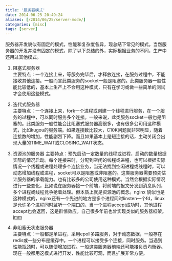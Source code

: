 ```yaml
---
title: '服务器模式'
date: 2014-06-25 20:49:24
aliases: [/2014/06/25/server-mode/]
categories: [misc]  
tags: [server]
---
```


服务器开发貌似有固定的模式，性能和复杂度各异，现总结下常见的模式。当然服务器的开发并没有固定的模式，除了以下总结的外，实际根据业务的不同，生产中还用过其他模式。

1. 阻塞式服务器  
   主要特点：一个连接上来，等服务完毕后，才释放连接，在服务过程中，不能接收其他连接。一般而言此类服务的socket一般是阻塞的。此类服务器一般性能比较低的，基本上生产上不会用这种模式，只有在学习或做一些简单的测试才会使用这些模式。  

2. 迭代式服务器  
   主要特点：一个连接上来，fork一个进程或创建一个线程进行服务，在一个服务的过程中，可以同时服务多个连接。一般来说，此类服务socket一般也是阻塞的。此类服务一般性能会比阻塞式服务器高很多，也有很多公司用这种模式，比如kugou的服务端。如果连接数比较大，C10K问题就非常明显，随着连接数的增加，性能剧烈下降。而且如果基本上是短连接的话，主动关闭会出现大量的TIME_WAIT或CLOSING_WAIT状态。  

3. 资源池的服务器
   主要特点：预先启动一定数量的线程或进程，启动的数量根据实际的情况启动。每个连接来时，分配到空闲的线程或进程，也可以根据实际情况一个线程或进程处理多个连接业务，当无法找到空闲进程或线程时，可以动态增加线程或进程，socket可以是阻塞或非阻塞的。这类服务器需要预先估计服务器的承载能力。也有比较多的公司使用这种模式。当然会根据实际情况进行一些变化，比如说在服务器接一个前端，将前端的报文分发到消息队列，多个进程或线程竞争抢着处理。但本质上就是资源池的概念。nginx 貌似也是这种模式的，nginx还有一个先进的地方是多个进程同时linsten一个fd，linux是允许多个进程同时监听一个端口的，当一个进程accept成功时，其他进程accept也会返回，这是群惊效应。自己很多年前也曾实现类似的服务器框架。[jmm](https://github.com/buf1024/jmm/tree/jmm-1.0.0)  

4. 非阻塞无状态服务器  
   主要特点：一般都是单进程，采用epoll多路服务，对于动态数据，一般存在redis或一些分布是缓存中。一个进程可以接受多个连接，同时服务。当遇到性能瓶颈时，可以随便增加进程。一般这类服务器前端还可能接负责均衡器。现在一般都用这模式进行开发，性能比较可观，而且扩展非常方便。  


